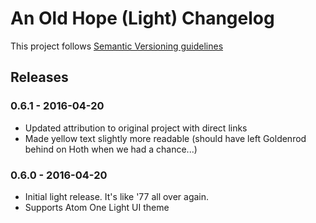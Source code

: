 # An Old Hope (Light) Changelog

This project follows [Semantic Versioning guidelines](http://semver.org)

## Releases

### 0.6.1 - 2016-04-20
- Updated attribution to original project with direct links
- Made yellow text slightly more readable (should have left Goldenrod behind on Hoth when we had a chance...)

### 0.6.0 - 2016-04-20
- Initial light release. It's like '77 all over again.
- Supports Atom One Light UI theme
